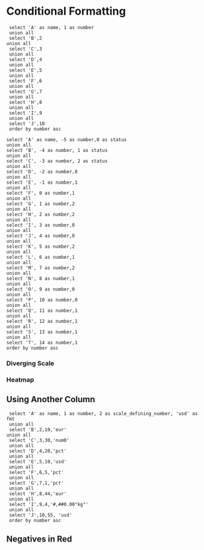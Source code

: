 # Conditional Formatting

```numbers
 select 'A' as name, 1 as number
 union all
 select 'B',2
union all
 select 'C',3
 union all
 select 'D',4
 union all
 select 'E',5
 union all
 select 'F',6
 union all
 select 'G',7
 union all
 select 'H',8
 union all
 select 'I',9
 union all
 select 'J',10
 order by number asc
 ```

```negatives
select 'A' as name, -5 as number,0 as status
union all
select 'B', -4 as number, 1 as status
union all
select 'C', -3 as number, 2 as status
union all
select 'D', -2 as number,0
union all
select 'E', -1 as number,1
union all
select 'F', 0 as number,1
union all
select 'G', 1 as number,2
union all
select 'H', 2 as number,2
union all
select 'I', 3 as number,0
union all
select 'J', 4 as number,0
union all
select 'K', 5 as number,2
union all
select 'L', 6 as number,1
union all
select 'M', 7 as number,2
union all
select 'N', 8 as number,1
union all
select 'O', 9 as number,0
union all
select 'P', 10 as number,0
union all
select 'Q', 11 as number,1
union all
select 'R', 12 as number,1
union all
select 'S', 13 as number,1
union all
select 'T', 14 as number,1
order by number asc
```

### Diverging Scale

<DataTable data={numbers}>
  <Column id=name/>
  <Column id=number contentType=colorscale colorScale={['#6db678','white','#ce5050']}/>
</DataTable>


<DataTable data={negatives} rows=all>
  <Column id=name/>
  <Column id=number contentType=colorscale colorScale={['#ce5050','white','#6db678']}
  colorMid=0/>
</DataTable>

### Heatmap

<DataTable data={numbers}>
  <Column id=name/>
  <Column id=number contentType=colorscale colorScale={['#6db678','#ebbb38','#ce5050']}/>
</DataTable>


<DataTable data={numbers}>
  <Column id=name/>
  <Column id=number contentType=colorscale colorScale={['#fff761','#5ba84c','#171566']}/>
</DataTable>


## Using Another Column

```numbers_othercol
 select 'A' as name, 1 as number, 2 as scale_defining_number, 'usd' as fmt
 union all
 select 'B',2,10,'eur'
union all
 select 'C',3,30,'num0'
 union all
 select 'D',4,20,'pct'
 union all
 select 'E',5,10,'usd'
 union all
 select 'F',6,5,'pct'
 union all
 select 'G',7,1,'pct'
 union all
 select 'H',8,44,'eur'
 union all
 select 'I',9,4,'#,##0.00"kg"'
 union all
 select 'J',10,55, 'usd'
 order by number asc
 ```


 <DataTable data={numbers_othercol}>
  <Column id=name/>
  <Column id=scale_defining_number fontColor={['green','red']}/>
  <Column id=number contentType=colorscale colorScale={['#6db678','white','#ce5050']} scaleColumn=scale_defining_number fmtCol=fmt/>
</DataTable>


<DataTable data={negatives}>
  <Column id=name/>
  <Column id=status/>
  <Column id=number contentType=colorscale colorScale={['maroon','green','navy']} scaleColumn=status/>
</DataTable>

<DataTable data={negatives}>
  <Column id=name/>
  <Column id=number contentType=colorscale colorScale={['maroon','green','navy']}  scaleColumn=status/>
</DataTable>

## Negatives in Red

<DataTable data={negatives}>
  <Column id=name/>
  <Column id=number redNegatives=true/>
</DataTable>